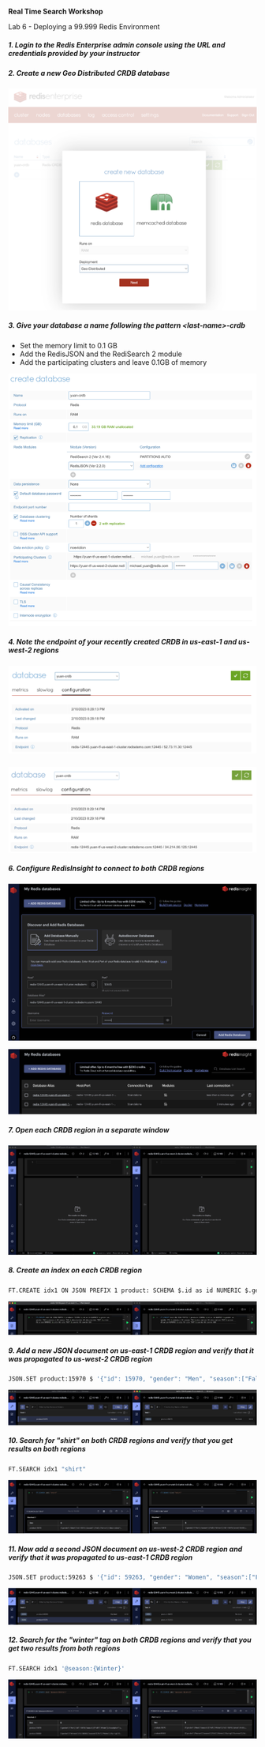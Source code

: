 <!-- IaaS AWS Terraform Version with A-A Redis Search -->

**Real Time Search Workshop**

Lab 6 - Deploying a 99.999 Redis Environment

##### 1. Login to the Redis Enterprise admin console using the URL and credentials provided by your instructor

##### 2. Create a new Geo Distributed CRDB database 

![alt_text](images/image1.png "image_tooltip")

##### 3. Give your database a name following the pattern &lt;last-name>-crdb

* Set the memory limit to 0.1 GB
* Add the RedisJSON and the RediSearch 2 module 
* Add the participating clusters and leave 0.1GB of memory 

![alt_text](images/image2.png "image_tooltip")

##### 4. Note the endpoint of your recently created CRDB in us-east-1 and us-west-2 regions

![alt_text](images/image3.png "image_tooltip")

##### 

![alt_text](images/image4.png "image_tooltip")

##### 6. Configure RedisInsight to connect to both CRDB regions

![alt_text](images/image5.png "image_tooltip")

![alt_text](images/image6.png "image_tooltip")

##### 7. Open each CRDB region in a separate window

![alt_text](images/image7.png "image_tooltip")

##### 8. Create an index on each CRDB region

```bash
FT.CREATE idx1 ON JSON PREFIX 1 product: SCHEMA $.id as id NUMERIC $.gender as gender TAG $.season.* AS season TAG $.description AS description TEXT $.price AS price NUMERIC $.city AS city TEXT $.coords AS coords GEO
```

![alt_text](images/image8.png "image_tooltip")

##### 9. Add a new JSON document on us-east-1 CRDB region and verify that it was propagated to us-west-2 CRDB region

```bash
JSON.SET product:15970 $ '{"id": 15970, "gender": "Men", "season":["Fall", "Winter"], "description": "Turtle Check Men Navy Blue Shirt", "price": 34.95, "city": "Boston", "coords": "-71.057083, 42.361145"}'
```

![alt_text](images/image9.png "image_tooltip")

##### 10. Search for "shirt" on both CRDB regions and verify that you get results on both regions

```bash
FT.SEARCH idx1 "shirt"
```

![alt_text](images/image10.png "image_tooltip")

##### 11. Now add a second JSON document on us-west-2 CRDB region and verify that it was propagated to us-east-1 CRDB region

```bash
JSON.SET product:59263 $ '{"id": 59263, "gender": "Women", "season":["Fall", "Winter", "Spring", "Summer"],"description": "Titan Women Silver Watch", "price": 129.99, "city": "Dallas", "coords": "-96.808891, 32.779167"}'
```

![alt_text](images/image11.png "image_tooltip")

##### 12. Search for the "winter" tag on both CRDB regions and verify that you get two results from both regions

```bash
FT.SEARCH idx1 '@season:{Winter}'
```

![alt_text](images/image12.png "image_tooltip")

